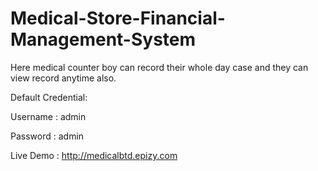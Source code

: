 # Medical-Store-Financial-Management-System
Here medical counter boy can record their whole day case and they can view record anytime also.

Default Credential:

Username : admin

Password : admin

Live Demo : http://medicalbtd.epizy.com
